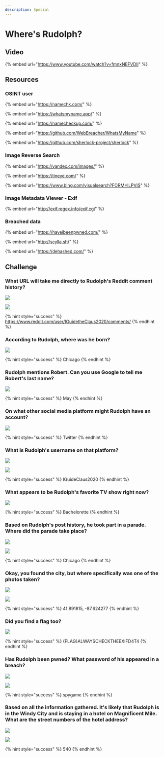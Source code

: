 ```yaml
---
description: Special
---
```


# Where's Rudolph?

## Video

{% embed url="https://www.youtube.com/watch?v=fmnxNEFVDII" %}

## Resources

### OSINT user 

{% embed url="https://namechk.com/" %}

{% embed url="https://whatsmyname.app/" %}

{% embed url="https://namecheckup.com/" %}

{% embed url="https://github.com/WebBreacher/WhatsMyName" %}

{% embed url="https://github.com/sherlock-project/sherlock" %}

### Image Reverse Search

{% embed url="https://yandex.com/images/" %}

{% embed url="https://tineye.com/" %}

{% embed url="https://www.bing.com/visualsearch?FORM=ILPVIS" %}

### Image Metadata Viewer - Exif

{% embed url="http://exif.regex.info/exif.cgi" %}

### Breached data

{% embed url="https://haveibeenpwned.com/" %}

{% embed url="http://scylla.sh/" %}

{% embed url="https://dehashed.com/" %}

## Challenge

### What URL will take me directly to Rudolph's Reddit comment history?

![](../.gitbook/assets/image%20%2897%29.png)

![](../.gitbook/assets/image%20%28108%29.png)

{% hint style="success" %}
https://www.reddit.com/user/IGuidetheClaus2020/comments/
{% endhint %}

### According to Rudolph, where was he born?

![](../.gitbook/assets/image%20%2899%29.png)

{% hint style="success" %}
Chicago
{% endhint %}

### Rudolph mentions Robert.  Can you use Google to tell me Robert's last name?

![](../.gitbook/assets/image%20%28101%29.png)

{% hint style="success" %}
May
{% endhint %}

### On what other social media platform might Rudolph have an account?

![](../.gitbook/assets/image%20%28103%29.png)

{% hint style="success" %}
Twitter
{% endhint %}

### What is Rudolph's username on that platform?

![](../.gitbook/assets/image%20%28111%29.png)

![](../.gitbook/assets/image%20%28102%29.png)

{% hint style="success" %}
IGuideClaus2020
{% endhint %}

### What appears to be Rudolph's favorite TV show right now?

![](../.gitbook/assets/image%20%28110%29.png)

{% hint style="success" %}
Bachelorette
{% endhint %}

### Based on Rudolph's post history, he took part in a parade.  Where did the parade take place?

![](../.gitbook/assets/image%20%2898%29.png)

![](../.gitbook/assets/image%20%28106%29.png)

{% hint style="success" %}
Chicago
{% endhint %}

### Okay, you found the city, but where specifically was one of the photos taken?

![](../.gitbook/assets/image%20%28107%29.png)

![](../.gitbook/assets/image%20%28100%29.png)

{% hint style="success" %}
41.891815, -87.624277
{% endhint %}

### Did you find a flag too?

![](../.gitbook/assets/image%20%28105%29.png)

{% hint style="success" %}
{FLAG}ALWAYSCHECKTHEEXIFD4T4
{% endhint %}

### Has Rudolph been pwned? What password of his appeared in a breach?

![](../.gitbook/assets/image%20%28109%29.png)

![](../.gitbook/assets/image%20%2896%29.png)

{% hint style="success" %}
spygame
{% endhint %}

### Based on all the information gathered.  It's likely that Rudolph is in the Windy City and is staying in a hotel on Magnificent Mile.  What are the street numbers of the hotel address?

![](../.gitbook/assets/image%20%28104%29.png)

![](../.gitbook/assets/image%20%2895%29.png)

{% hint style="success" %}
540
{% endhint %}

